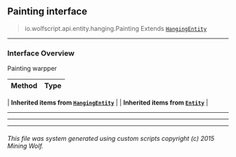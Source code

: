 ## Painting __interface__

>io.wolfscript.api.entity.hanging.Painting
>Extends [`HangingEntity`](HangingEntity.md)

---

### Interface Overview

Painting warpper

Method | Type   
--- | :--- 
 |
__Inherited items from [`HangingEntity`](HangingEntity.md)__ |
 |
__Inherited items from [`Entity`](..\Entity.md)__ |







---



---


---


###### This file was system generated using custom scripts copyright (c) 2015 Mining Wolf.
	

